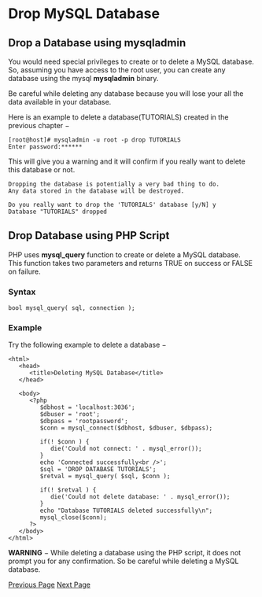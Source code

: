 # Drop MySQL Database
## Drop a Database using mysqladmin
You would need special privileges to create or to delete a MySQL database. So, assuming you have access to the root user, you can create any database using the mysql **mysqladmin** binary.

Be careful while deleting any database because you will lose your all the data available in your database.

Here is an example to delete a database(TUTORIALS) created in the previous chapter −

```
[root@host]# mysqladmin -u root -p drop TUTORIALS
Enter password:******
```
This will give you a warning and it will confirm if you really want to delete this database or not.

```
Dropping the database is potentially a very bad thing to do.
Any data stored in the database will be destroyed.

Do you really want to drop the 'TUTORIALS' database [y/N] y
Database "TUTORIALS" dropped
```
## Drop Database using PHP Script
PHP uses **mysql_query** function to create or delete a MySQL database. This function takes two parameters and returns TRUE on success or FALSE on failure.

### Syntax
```
bool mysql_query( sql, connection );
```


### Example
Try the following example to delete a database −

```
<html>
   <head>
      <title>Deleting MySQL Database</title>
   </head>
   
   <body>
      <?php
         $dbhost = 'localhost:3036';
         $dbuser = 'root';
         $dbpass = 'rootpassword';
         $conn = mysql_connect($dbhost, $dbuser, $dbpass);
         
         if(! $conn ) {
            die('Could not connect: ' . mysql_error());
         }
         echo 'Connected successfully<br />';
         $sql = 'DROP DATABASE TUTORIALS';
         $retval = mysql_query( $sql, $conn );
         
         if(! $retval ) {
            die('Could not delete database: ' . mysql_error());
         }
         echo "Database TUTORIALS deleted successfully\n";
         mysql_close($conn);
      ?>
   </body>
</html>
```
**WARNING** − While deleting a database using the PHP script, it does not prompt you for any confirmation. So be careful while deleting a MySQL database.


[Previous Page](../mysql/mysql-create-database.md) [Next Page](../mysql/mysql-select-database.md) 
